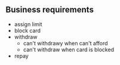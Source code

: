 Business requirements 
---------------------

- assign limit
- block card
- withdraw
    - can't withdrawy when can't afford
    - can't withdraw when card is blocked
- repay